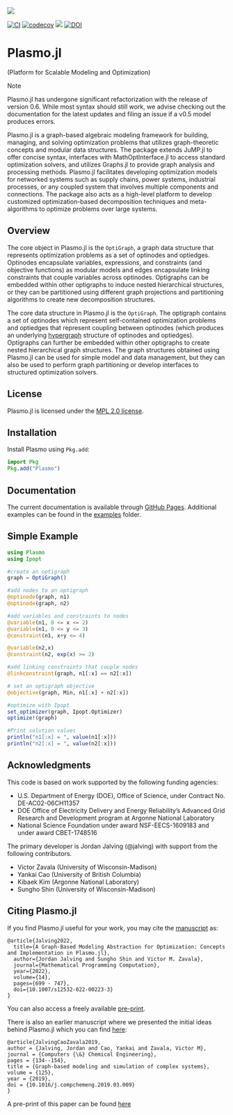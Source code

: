 <img src="https://github.com/plasmo-dev/Plasmo.jl/blob/main/docs/plasmo_logo.svg?raw=true"/>

[![CI](https://github.com/plasmo-dev/Plasmo.jl/workflows/CI/badge.svg)](https://github.com/plasmo-dev/Plasmo.jl/actions)
[![codecov](https://codecov.io/gh/jalving/Plasmo.jl/branch/main/graph/badge.svg?token=W5Ubgq4n7z)](https://codecov.io/gh/jalving/Plasmo.jl)
[![](https://img.shields.io/badge/docs-stable-blue.svg)](https://plasmo-dev.github.io/Plasmo.jl/stable/)
[![DOI](https://zenodo.org/badge/96967382.svg)](https://zenodo.org/badge/latestdoi/96967382)

# Plasmo.jl

(Platform for Scalable Modeling and Optimization)

> [!NOTE]  
> Plasmo.jl has undergone significant refactorization with the release of version 0.6. While most syntax should still work, we advise checking out the documentation for the latest updates and filing an issue if a v0.5 model produces errors.

Plasmo.jl is a graph-based algebraic modeling framework for building, managing, and solving optimization problems that utilizes graph-theoretic concepts and modular data structures. 
The package extends JuMP.jl to offer concise syntax, interfaces with MathOptInterface.jl to access standard optimization solvers, and utilizes Graphs.jl to provide 
graph analysis and processing methods. Plasmo.jl facilitates developing optimization models for networked systems such as supply chains, power systems, industrial 
processes, or any coupled system that involves multiple components and connections. The package also acts as a high-level platform to develop customized optimization-based decomposition techniques and meta-algorithms to optimize problems over large systems.

## Overview
The core object in Plasmo.jl is the `OptiGraph`, a graph data structure that represents optimization problems as a set of optinodes and optiedges. Optinodes encapsulate variables, expressions, and constraints (and objective functions) as modular models and edges encapsulate linking constraints that couple variables across optinodes. Optigraphs can be embedded within other optigraphs to induce nested hierarchical structures, or they can be partitioned using different graph projections and partitioning algorithms to create new decomposition structures.

The core data structure in Plasmo.jl is the `OptiGraph`. The optigraph contains a set of optinodes which represent self-contained optimization problems and optiedges that represent coupling between optinodes (which produces an underlying [hypergraph](https://en.wikipedia.org/wiki/Hypergraph) structure of optinodes and optiedges). Optigraphs can further be embedded within other optigraphs to create nested hierarchical graph structures. The graph structures obtained using Plasmo.jl can be used for simple model and data management, but they can also be used to perform graph partitioning or develop interfaces to structured optimization solvers.


## License

Plasmo.jl is licensed under the [MPL 2.0 license](https://github.com/plasmo-dev/Plasmo.jl/blob/main/LICENSE.md).

## Installation

Install Plasmo using `Pkg.add`:
```julia
import Pkg
Pkg.add("Plasmo")
```

## Documentation

The current documentation is available through [GitHub Pages](https://plasmo-dev.github.io/Plasmo.jl/stable/).
Additional examples can be found in the [examples](https://github.com/plasmo-dev/Plasmo.jl/tree/main/examples) folder.

## Simple Example

```julia
using Plasmo
using Ipopt

#create an optigraph
graph = OptiGraph()

#add nodes to an optigraph
@optinode(graph, n1)
@optinode(graph, n2)

#add variables and constraints to nodes
@variable(n1, 0 <= x <= 2)
@variable(n1, 0 <= y <= 3)
@constraint(n1, x+y <= 4)

@variable(n2,x)
@constraint(n2, exp(x) >= 2)

#add linking constraints that couple nodes
@linkconstraint(graph, n1[:x] == n2[:x])

# set an optigraph objective
@objective(graph, Min, n1[:x] + n2[:x])

#optimize with Ipopt
set_optimizer(graph, Ipopt.Optimizer)
optimize!(graph)

#Print solution values
println("n1[:x] = ", value(n1[:x]))
println("n2[:x] = ", value(n2[:x]))
```

## Acknowledgments

This code is based on work supported by the following funding agencies:

* U.S. Department of Energy (DOE), Office of Science, under Contract No. DE-AC02-06CH11357
* DOE Office of Electricity Delivery and Energy Reliability’s Advanced Grid Research and Development program at Argonne National Laboratory
* National Science Foundation under award NSF-EECS-1609183 and under award CBET-1748516

The primary developer is Jordan Jalving (@jalving) with support from the following contributors.  

* Victor Zavala (University of Wisconsin-Madison)
* Yankai Cao (University of British Columbia)
* Kibaek Kim (Argonne National Laboratory)
* Sungho Shin (University of Wisconsin-Madison)


## Citing Plasmo.jl

If you find Plasmo.jl useful for your work, you may cite the [manuscript](https://link.springer.com/article/10.1007/s12532-022-00223-3) as:
```
@article{Jalving2022,
  title={A Graph-Based Modeling Abstraction for Optimization: Concepts and Implementation in Plasmo.jl},
  author={Jordan Jalving and Sungho Shin and Victor M. Zavala},
  journal={Mathematical Programming Computation},
  year={2022},
  volume={14},
  pages={699 - 747},
  doi={10.1007/s12532-022-00223-3}
}
```
You can also access a freely available [pre-print](https://arxiv.org/abs/2006.05378).

There is also an earlier manuscript where we presented the initial ideas behind Plasmo.jl which you can find
[here](https://www.sciencedirect.com/science/article/abs/pii/S0098135418312687):
``` sourceCode
@article{JalvingCaoZavala2019,
author = {Jalving, Jordan and Cao, Yankai and Zavala, Victor M},
journal = {Computers {\&} Chemical Engineering},
pages = {134--154},
title = {Graph-based modeling and simulation of complex systems},
volume = {125},
year = {2019},
doi = {10.1016/j.compchemeng.2019.03.009}
}
```
A pre-print of this paper can be found [here](https://arxiv.org/abs/1812.04983)

